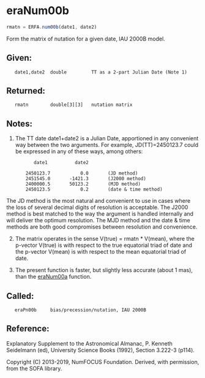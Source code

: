# eraNum00b

```js
rmatn = ERFA.num00b(date1, date2)
```

Form the matrix of nutation for a given date, IAU 2000B model.

## Given:
```
   date1,date2  double         TT as a 2-part Julian Date (Note 1)
```

## Returned:
```
   rmatn        double[3][3]   nutation matrix
```

## Notes:

1) The TT date date1+date2 is a Julian Date, apportioned in any
   convenient way between the two arguments.  For example,
   JD(TT)=2450123.7 could be expressed in any of these ways,
   among others:

```
          date1          date2

       2450123.7           0.0       (JD method)
       2451545.0       -1421.3       (J2000 method)
       2400000.5       50123.2       (MJD method)
       2450123.5           0.2       (date & time method)
```

   The JD method is the most natural and convenient to use in
   cases where the loss of several decimal digits of resolution
   is acceptable.  The J2000 method is best matched to the way
   the argument is handled internally and will deliver the
   optimum resolution.  The MJD method and the date & time methods
   are both good compromises between resolution and convenience.

2) The matrix operates in the sense V(true) = rmatn * V(mean), where
   the p-vector V(true) is with respect to the true equatorial triad
   of date and the p-vector V(mean) is with respect to the mean
   equatorial triad of date.

3) The present function is faster, but slightly less accurate (about
   1 mas), than the [eraNum00a][1] function.

## Called:
```
   eraPn00b     bias/precession/nutation, IAU 2000B
```

## Reference:

   Explanatory Supplement to the Astronomical Almanac,
   P. Kenneth Seidelmann (ed), University Science Books (1992),
   Section 3.222-3 (p114).

Copyright (C) 2013-2019, NumFOCUS Foundation.
Derived, with permission, from the SOFA library.


[1]: era.num00a.md
